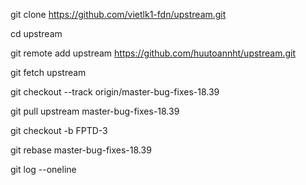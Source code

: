 git clone https://github.com/vietlk1-fdn/upstream.git

cd upstream

git remote add upstream https://github.com/huutoannht/upstream.git

git fetch upstream

git checkout --track origin/master-bug-fixes-18.39

git pull upstream master-bug-fixes-18.39

git checkout -b FPTD-3

git rebase master-bug-fixes-18.39

git log --oneline